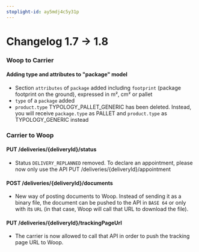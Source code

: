 ```yaml
---
stoplight-id: ay5mdj4c5y31p
---
```


# Changelog 1.7 -> 1.8

### Woop to Carrier

#### Adding type and attributes to "package" model

- Section `attributes` of `package` added including `footprint` (package footprint on the ground), expressed in m², cm² or pallet
- `type` of a `package` added
- `product.type` TYPOLOGY_PALLET_GENERIC has been deleted. Instead, you will receive `package.type` as PALLET and `product.type` as TYPOLOGY_GENERIC instead

### Carrier to Woop

#### PUT /deliveries/{deliveryId}/status

- Status `DELIVERY_REPLANNED` removed. To declare an appointment, please now only use the API PUT /deliveries/{deliveryId}/appointment

#### POST /deliveries/{deliveryId}/documents

- New way of posting documents to Woop. Instead of sending it as a binary file, the document can be pushed to the API in `BASE 64` or only with its `URL` (in that case, Woop will call that URL to download the file).

#### PUT /deliveries/{deliveryId}/trackingPageUrl

- The carrier is now allowed to call that API in order to push the tracking page URL to Woop.
